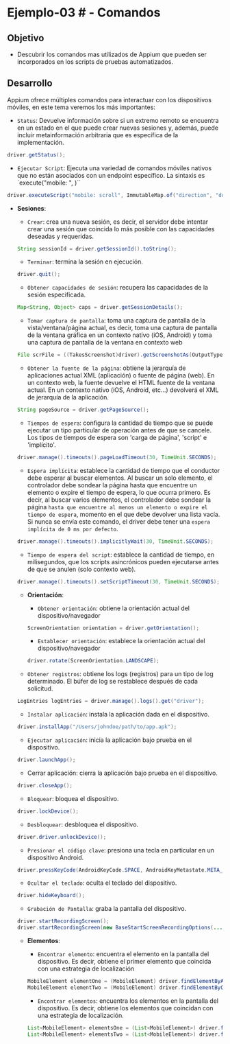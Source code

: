 # Ejemplo-03 # - Comandos

## Objetivo

- Descubrir los comandos mas utilizados de Appium que pueden ser incorporados en los scripts de pruebas automatizados.

## Desarrollo

Appium ofrece múltiples comandos para interactuar con los dispositivos móviles, en este tema veremos los más importantes:

- `Status`: Devuelve información sobre si un extremo remoto se encuentra en un estado en el que puede crear nuevas sesiones y, además, puede incluir metainformación arbitraria que es específica de la implementación.

```Java
driver.getStatus();
```

- `Ejecutar Script`: Ejecuta una variedad de comandos móviles nativos que no están asociados con un endpoint específico. La sintaxis es `execute("mobile: <commandName>", <argumento JSON serializable>)``

```Java
driver.executeScript("mobile: scroll", ImmutableMap.of("direction", "down"));
```

- __Sesiones__:
    - `Crear`: crea una nueva sesión, es decir, el servidor debe intentar crear una sesión que coincida lo más posible con las capacidades deseadas y requeridas.
    ```Java
    String sessionId = driver.getSessionId().toString();
    ```

    - `Terminar`: termina la sesión en ejecución.
    ```Java
    driver.quit();
    ```

    - `Obtener capacidades de sesión`: recupera las capacidades de la sesión especificada.
    ```Java
    Map<String, Object> caps = driver.getSessionDetails();
    ```

    - `Tomar captura de pantalla`: toma una captura de pantalla de la vista/ventana/página actual, es decir, toma una captura de pantalla de la ventana gráfica en un contexto nativo (iOS, Android) y toma una captura de pantalla de la ventana en contexto web

    ```Java
    File scrFile = ((TakesScreenshot)driver).getScreenshotAs(OutputType.FILE);
    ```

    - `Obtener la fuente de la página`: obtiene la jerarquía de aplicaciones actual XML (aplicación) o fuente de página (web). En un contexto web, la fuente devuelve el HTML fuente de la ventana actual. En un contexto nativo (iOS, Android, etc...) devolverá el XML de jerarquía de la aplicación.

    ```Java
    String pageSource = driver.getPageSource();
    ```

    - `Tiempos de espera`: configura la cantidad de tiempo que se puede ejecutar un tipo particular de operación antes de que se cancele. Los tipos de tiempos de espera son 'carga de página', 'script' e 'implícito'.

    ```Java
    driver.manage().timeouts().pageLoadTimeout(30, TimeUnit.SECONDS);
    ```

    - `Espera implícita`: establece la cantidad de tiempo que el conductor debe esperar al buscar elementos. Al buscar un solo elemento, el controlador debe sondear la página hasta que encuentre un elemento o expire el tiempo de espera, lo que ocurra primero. Es decir, al buscar varios elementos, el controlador debe sondear la página `hasta que encuentre al menos un elemento o expire el tiempo de espera`, momento en el que debe devolver una lista vacía. Si nunca se envía este comando, el driver debe tener una `espera implícita de 0 ms por defecto`.

    ```Java
    driver.manage().timeouts().implicitlyWait(30, TimeUnit.SECONDS);
    ```

    - `Tiempo de espera del script`: establece la cantidad de tiempo, en milisegundos, que los scripts asincrónicos pueden ejecutarse antes de que se anulen (solo contexto web).

    ```Java
    driver.manage().timeouts().setScriptTimeout(30, TimeUnit.SECONDS);
    ```

    - __Orientación__:
        - `Obtener orientación`: obtiene la orientación actual del dispositivo/navegador

        ```Java
        ScreenOrientation orientation = driver.getOrientation();
        ```

        - `Establecer orientación`: establece la orientación actual del dispositivo/navegador

        ```Java
        driver.rotate(ScreenOrientation.LANDSCAPE);
        ```
    - `Obtener registros`: obtiene los logs (registros) para un tipo de log determinado. El búfer de log se restablece después de cada solicitud.

    ```Java
    LogEntries logEntries = driver.manage().logs().get("driver");
    ```

    - `Instalar aplicación`: instala la aplicación dada en el dispositivo.

    ```Java
    driver.installApp("/Users/johndoe/path/to/app.apk");
    ```

    - `Ejecutar aplicación`: inicia la aplicación bajo prueba en el dispositivo.

    ```Java
    driver.launchApp();
    ```

    - Cerrar aplicación: cierra la aplicación bajo prueba en el dispositivo.
    
    ```Java
    driver.closeApp();
    ```

    - `Bloquear`: bloquea el dispositivo.
    ```Java
    driver.lockDevice();            
    ```

    - `Desbloquear`: desbloquea el dispositivo.
    ```Java
    driver.driver.unlockDevice();
    ```

    - `Presionar el código clave`: presiona una tecla en particular en un dispositivo Android.

    ```Java
    driver.pressKeyCode(AndroidKeyCode.SPACE, AndroidKeyMetastate.META_SHIFT_ON);
    ```

    - `Ocultar el teclado`: oculta el teclado del dispositivo.
    ```Java
    driver.hideKeyboard();
    ```

    - `Grabación de Pantalla`: graba la pantalla del dispositivo.

    ```Java
    driver.startRecordingScreen();
    driver.startRecordingScreen(new BaseStartScreenRecordingOptions(....));
    ```

    - __Elementos__:
    
        - `Encontrar elemento`: encuentra el elemento en la pantalla del dispositivo. Es decir, obtiene el primer elemento que coincida con una estrategia de localización

        ```Java
        MobileElement elementOne = (MobileElement) driver.findElementByAccessibilityId("SomeAccessibilityID");
        MobileElement elementTwo = (MobileElement) driver.findElementByClassName("SomeClassName");
        ```
 
        - `Encontrar elementos`: encuentra los elementos en la pantalla del dispositivo. Es decir, obtiene los elementos que coincidan con una estrategia de localización.

        ```Java
        List<MobileElement> elementsOne = (List<MobileElement>) driver.findElementsByAccessibilityId("SomeAccessibilityID");
        List<MobileElement> elementsTwo = (List<MobileElement>) driver.findElementsByClassName("SomeClassName");
        ```








































